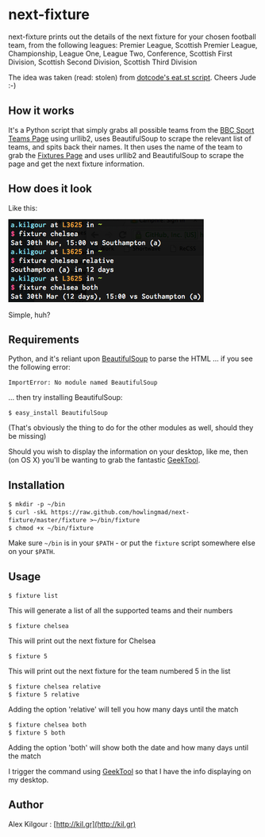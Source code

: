 next-fixture
==========
next-fixture prints out the details of the next fixture for your chosen football team, from the following leagues:
Premier League, Scottish Premier League, Championship, League One, League Two, Conference, Scottish First Division, Scottish Second Division, Scottish Third Division

The idea was taken (read: stolen) from [dotcode's eat.st script](https://github.com/dotcode/eat-street). Cheers Jude :-)

	
How it works
------------
It's a Python script that simply grabs all possible teams from the [BBC Sport Teams Page](http://www.bbc.co.uk/sport/football/teams) using urllib2, uses BeautifulSoup to scrape the relevant list of teams, and spits back their names.
It then uses the name of the team to grab the [Fixtures Page](http://www.bbc.co.uk/sport/football/teams/chelsea/fixtures) and uses urllib2 and BeautifulSoup to scrape the page and get the next fixture information.


How does it look
----------------
Like this:

![the output of fixture](screenshot.png)
	
Simple, huh?


Requirements
------------
Python, and it's reliant upon [BeautifulSoup](http://www.crummy.com/software/BeautifulSoup/) to parse the HTML … if you see the following error:

	ImportError: No module named BeautifulSoup

… then try installing BeautifulSoup:

	$ easy_install BeautifulSoup

(That's obviously the thing to do for the other modules as well, should they be missing)

Should you wish to display the information on your desktop, like me, then (on OS X) you'll be wanting to grab the fantastic [GeekTool](http://projects.tynsoe.org/en/geektool/).
	
	
Installation
------------
	$ mkdir -p ~/bin
	$ curl -skL https://raw.github.com/howlingmad/next-fixture/master/fixture >~/bin/fixture
	$ chmod +x ~/bin/fixture
	
Make sure `~/bin` is in your `$PATH` - or put the `fixture` script somewhere else on your `$PATH`.
	
	
Usage
-----
	$ fixture list
	
This will generate a list of all the supported teams and their numbers

	$ fixture chelsea
	
This will print out the next fixture for Chelsea

	$ fixture 5
	
This will print out the next fixture for the team numbered 5 in the list

	$ fixture chelsea relative
	$ fixture 5 relative

Adding the option 'relative' will tell you how many days until the match

	$ fixture chelsea both
	$ fixture 5 both
	
Adding the option 'both' will show both the date and how many days until the match
	
I trigger the command using [GeekTool](http://projects.tynsoe.org/en/geektool/) so that I have the info displaying on my desktop.
	
	
Author
------
Alex Kilgour : [http://kil.gr](http://kil.gr)
